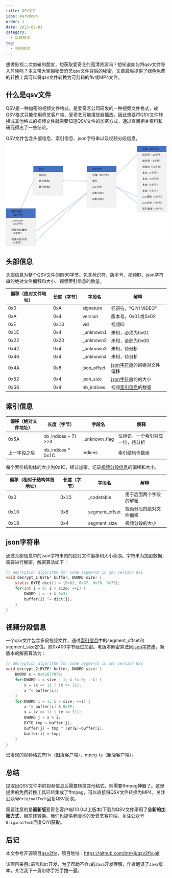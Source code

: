 ```yaml
---
title: QSV文件
icon: markdown
order: 1
date: 2023-03-01
category:
  - 后端技术
tag:
  - 视频技术
---
```



想做影视二次剪辑的朋友，想获取爱奇艺的高清资源吗？想知道如何将qsv文件导入剪映吗？本文带大家揭秘爱奇艺qsv文件背后的秘密，文章最后提供了绿色免费的转换工具可以将qsv文件转换为可剪辑的flv或MP4文件。

<!-- more -->

## 什么是qsv文件

QSV是一种加密的视频文件格式。是爱奇艺公司研发的一种视频文件格式，故QSV格式只能使用奇艺客户端、爱奇艺万能播放器播放。因此想要将QSV文件转换成其他格式的视频文件就需要知道QSV文件的加密方式，通过查阅相关资料和研究得出了一些结论。

QSV文件包含头部信息、索引信息、json字符串以及视频分段信息。

![qsv.jpg](./assets/images/qsv.jpg)

## 头部信息

头部信息为整个QSV文件的前90字节。包含标识符、版本号、视频ID、json字符串的绝对文件偏移和大小、视频索引信息的数量。

| 偏移（绝对文件地址） | 长度（字节） | 字段名         | 解释                       |
| ---------- | ------ | ----------- | ------------------------ |
| 0x0        | 0xA    | signature   | 标识符，"QIYI VIDEO"         |
| 0xA        | 0x4    | version     | 版本号，0x01或0x02            |
| 0xE        | 0x10   | vid         | 视频ID                     |
| 0x1E       | 0x4    | \_unknown1  | 未知，必须为0x01               |
| 0x22       | 0x20   | \_unknown2  | 未知，全部为0x00               |
| 0x42       | 0x4    | \_unknown3  | 未知，待分析                   |
| 0x46       | 0x4    | \_unknown4  | 未知，待分析                   |
| 0x4A       | 0x8    | json\_offset | [json字符串](#json字符串)的的绝对文件偏移 |
| 0x52       | 0x4    | json\_size   | [json字符串](#json字符串)的的大小     |
| 0x56       | 0x4    | nb\_indices | 视频[索引信息](#索引信息)的数量             |

## 索引信息

| 偏移（绝对文件地址） | 长度（字节）              | 字段名             | 解释               |
| ---------- | ------------------- | --------------- | ---------------- |
| 0x5A       | nb\_indices + 7) >>3 | \_unknown\_flag | 位标识，一个索引对应一位，待分析 |
| 上一字段之后     | nb\_indices \* 0x1C   | indices         | 索引结构体数组          |

每个索引结构体的大小为0x1C，经过加密，记录[视频分段信息](#视频分段信息)的偏移和大小。

| 偏移（相对于结构体首地址） | 长度（字节） | 字段名             | 解释          |
| ------------- | ------ | --------------- | ----------- |
| 0x0           | 0x10   | \_codetable     | 用于后面两个字段的解密 |
| 0x10          | 0x8    | segment\_offset | 视频分段的绝对文件偏移 |
| 0x18          | 0x4    | segment\_size   | 视频分段的大小     |

## json字符串

通过头部信息中的json字符串的的绝对文件偏移和大小获取。字符串为加密数据，需要进行解密，解密算法如下：

```c
// decryption algorithm for some segments in qsv version 0x1
void decrypt_1(BYTE* buffer, DWORD size) {
    static BYTE dict[] = {0x62, 0x67, 0x70, 0x79};
    for(int i = 0; i < size; ++i) {
        DWORD j = ~i & 0x3;
        buffer[i] ^= dict[j];
    }
}
```

## 视频分段信息

一个qsv文件包含多段视频文件，通过[索引信息](#索引信息)中的segment\_offset和segment\_size定位，前0x400字节经过加密。老版本解密算法同[json字符串](#json字符串)，新版本的解密算法为：

```c
// decryption algorithm for some segments in qsv version 0x2
void decrypt_2(BYTE* buffer, DWORD size) {
    DWORD x = 0x62677079;
    for(DWORD i = size - 1; i != 0; --i) {
        x = (x << 1) | (x >> 31);
        x ^= buffer[i];
    }
    for(DWORD i = 1; i < size; ++i) {
        x ^= buffer[i] & 0xFF;
        x = (x >> 1) | (x << 31);
        DWORD j = x % i;
        BYTE tmp = buffer[j];
        buffer[j] = tmp ^ (BYTE)~buffer[i];
        buffer[i] = tmp;
    }
}
```

已发现的视频格式有flv（旧版客户端）、mpeg-ts（新版客户端）。

## 总结

提取出QSV文件中的视频信息后需要转换其他格式，则需要ffmpeg神器了。这里提供的免费转换工具已经集成了ffmpeg，可以直接将QSV文件转换为MP4，关注公众号`OriginalTech`回复QSV获取。

需要注意的是**最新版**爱奇艺客户端(10.0以上版本)下载的QSV文件采用了**全新的加密方式**，目前还转换。我们也提供老版本的爱奇艺客户端，关注公众号`OriginalTech`回复QIYI获取。

## 后记

本文参考开源项目[qsv2flv](https://github.com/btnkij/qsv2flv.git)，项目地址：<https://github.com/btnkij/qsv2flv.git>

该项目采用`c`语言和`Qt`开发，为了帮助不会`c`的`Java`开发理解，作者翻译了`Java`版本，关注我下一篇带你手把手撸一遍。
